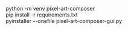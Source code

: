 python -m venv pixel-art-composer <br>
pip install -r requirements.txt <br>
pyinstaller --onefile pixel-art-composer-gui.py <br>
